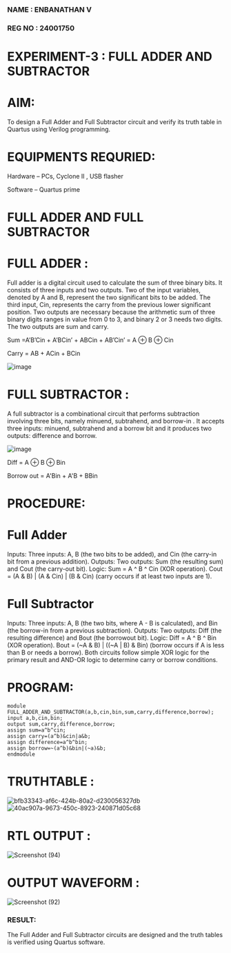 ### NAME : ENBANATHAN V
### REG NO : 24001750
# EXPERIMENT-3 : FULL ADDER AND SUBTRACTOR


# AIM:

To design a Full Adder and Full Subtractor circuit and verify its truth table in Quartus using Verilog programming.


# EQUIPMENTS REQURIED:

Hardware – PCs, Cyclone II , USB flasher

Software – Quartus prime


# FULL ADDER AND FULL SUBTRACTOR

# FULL ADDER :

Full adder is a digital circuit used to calculate the sum of three binary bits. It consists of three inputs and two outputs. Two of the input variables, denoted by A and B, represent the two significant bits to be added. The third input, Cin, represents the carry from the previous lower significant position. Two outputs are necessary because the arithmetic sum of three binary digits ranges in value from 0 to 3, and binary 2 or 3 needs two digits. The two outputs are sum and carry.

Sum =A’B’Cin + A’BCin’ + ABCin + AB’Cin’ = A ⊕ B ⊕ Cin 

Carry = AB + ACin + BCin

![image](https://github.com/naavaneetha/FULL_ADDER_SUBTRACTOR/assets/154305477/0f30ba51-5ffb-4198-845f-18e054f675e7)


# FULL SUBTRACTOR :

A full subtractor is a combinational circuit that performs subtraction involving three bits, namely minuend, subtrahend, and borrow-in . It accepts three inputs: minuend, subtrahend and a borrow bit and it produces two outputs: difference and borrow.

![image](https://github.com/naavaneetha/FULL_ADDER_SUBTRACTOR/assets/154305477/02b24f51-ab51-4304-9ad6-7b81ffc1ead5)

Diff = A ⊕ B ⊕ Bin 

Borrow out = A'Bin + A'B + BBin

# PROCEDURE:

# Full Adder
Inputs: Three inputs: A, B (the two bits to be added), and Cin (the carry-in bit from a previous
addition). Outputs: Two outputs: Sum (the resulting sum) and Cout (the carry-out bit). Logic: Sum =
A ^ B ^ Cin (XOR operation). Cout = (A & B) | (A & Cin) | (B & Cin) (carry occurs if at least two
inputs are 1).

# Full Subtractor
Inputs: Three inputs: A, B (the two bits, where A - B is calculated), and Bin (the borrow-in from a
previous subtraction). Outputs: Two outputs: Diff (the resulting difference) and Bout (the borrowout
bit). Logic: Diff = A ^ B ^ Bin (XOR operation). Bout = (~A & B) | ((~A | B) & Bin) (borrow occurs
if A is less than B or needs a borrow). Both circuits follow simple XOR logic for the primary result
and AND-OR logic to determine carry or borrow conditions.

# PROGRAM:
```
module FULL_ADDER_AND_SUBTRACTOR(a,b,cin,bin,sum,carry,difference,borrow);
input a,b,cin,bin;
output sum,carry,difference,borrow;
assign sum=a^b^cin;
assign carry=(a^b)&cin|a&b;
assign difference=a^b^bin;
assign borrow=~(a^b)&bin|(~a)&b;
endmodule
```
# TRUTHTABLE :
![bfb33343-af6c-424b-80a2-d230056327db](https://github.com/user-attachments/assets/d095bfda-27e4-4e9c-ac1c-ed6747739af3)
![40ac907a-9673-450c-8923-240871d05c68](https://github.com/user-attachments/assets/cdb176a8-a1b0-4b05-8672-cfddf3a64ea6)

# RTL OUTPUT :
![Screenshot (94)](https://github.com/user-attachments/assets/74acb045-f3ca-4e1f-a5bb-cf2d027c054d)


# OUTPUT WAVEFORM :
![Screenshot (92)](https://github.com/user-attachments/assets/c088ad92-a88c-4a1f-8ee6-843fd572414b)



### RESULT:

The Full Adder and Full Subtractor circuits are designed and the truth tables is verified using
Quartus software.

